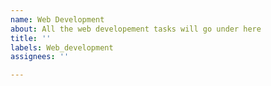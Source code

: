 ```yaml
---
name: Web Development
about: All the web developement tasks will go under here
title: ''
labels: Web_development
assignees: ''

---
```



